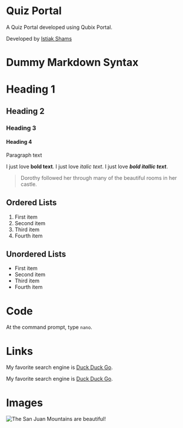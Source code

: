 # Quiz Portal

A Quiz Portal developed using Qubix Portal.

Developed by [Istiak Shams](https://istiakshams.com "Istiak Shams")

# Dummy Markdown Syntax

# Heading 1

## Heading 2

### Heading 3

#### Heading 4

Paragraph text

I just love **bold text**.
I just love _italic text_.
I just love **_bold itallic text_**.

> Dorothy followed her through many of the beautiful rooms in her castle.

## Ordered Lists

1. First item
2. Second item
3. Third item
4. Fourth item

## Unordered Lists

-   First item
-   Second item
-   Third item
-   Fourth item

# Code

At the command prompt, type `nano`.

# Links

My favorite search engine is [Duck Duck Go](https://duckduckgo.com).

My favorite search engine is [Duck Duck Go](https://duckduckgo.com "The best search engine for privacy").

# Images

![The San Juan Mountains are beautiful!](/assets/images/san-juan-mountains.jpg "San Juan Mountains")
